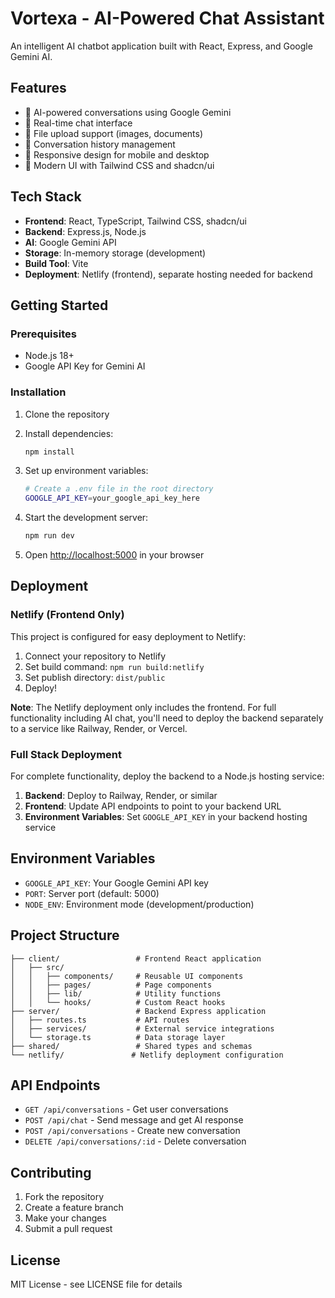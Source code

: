 # Vortexa - AI-Powered Chat Assistant

An intelligent AI chatbot application built with React, Express, and Google Gemini AI.

## Features

- 🤖 AI-powered conversations using Google Gemini
- 💬 Real-time chat interface
- 📁 File upload support (images, documents)
- 💾 Conversation history management
- 📱 Responsive design for mobile and desktop
- 🎨 Modern UI with Tailwind CSS and shadcn/ui

## Tech Stack

- **Frontend**: React, TypeScript, Tailwind CSS, shadcn/ui
- **Backend**: Express.js, Node.js
- **AI**: Google Gemini API
- **Storage**: In-memory storage (development)
- **Build Tool**: Vite
- **Deployment**: Netlify (frontend), separate hosting needed for backend

## Getting Started

### Prerequisites

- Node.js 18+ 
- Google API Key for Gemini AI

### Installation

1. Clone the repository
2. Install dependencies:
   ```bash
   npm install
   ```

3. Set up environment variables:
   ```bash
   # Create a .env file in the root directory
   GOOGLE_API_KEY=your_google_api_key_here
   ```

4. Start the development server:
   ```bash
   npm run dev
   ```

5. Open [http://localhost:5000](http://localhost:5000) in your browser

## Deployment

### Netlify (Frontend Only)

This project is configured for easy deployment to Netlify:

1. Connect your repository to Netlify
2. Set build command: `npm run build:netlify`
3. Set publish directory: `dist/public`
4. Deploy!

**Note**: The Netlify deployment only includes the frontend. For full functionality including AI chat, you'll need to deploy the backend separately to a service like Railway, Render, or Vercel.

### Full Stack Deployment

For complete functionality, deploy the backend to a Node.js hosting service:

1. **Backend**: Deploy to Railway, Render, or similar
2. **Frontend**: Update API endpoints to point to your backend URL
3. **Environment Variables**: Set `GOOGLE_API_KEY` in your backend hosting service

## Environment Variables

- `GOOGLE_API_KEY`: Your Google Gemini API key
- `PORT`: Server port (default: 5000)
- `NODE_ENV`: Environment mode (development/production)

## Project Structure

```
├── client/                 # Frontend React application
│   ├── src/
│   │   ├── components/     # Reusable UI components
│   │   ├── pages/          # Page components
│   │   ├── lib/            # Utility functions
│   │   └── hooks/          # Custom React hooks
├── server/                 # Backend Express application
│   ├── routes.ts           # API routes
│   ├── services/           # External service integrations
│   └── storage.ts          # Data storage layer
├── shared/                 # Shared types and schemas
└── netlify/               # Netlify deployment configuration
```

## API Endpoints

- `GET /api/conversations` - Get user conversations
- `POST /api/chat` - Send message and get AI response
- `POST /api/conversations` - Create new conversation
- `DELETE /api/conversations/:id` - Delete conversation

## Contributing

1. Fork the repository
2. Create a feature branch
3. Make your changes
4. Submit a pull request

## License

MIT License - see LICENSE file for details